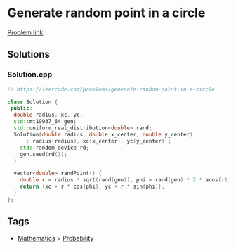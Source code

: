 # Generate random point in a circle

[Problem link](https://leetcode.com/problems/generate-random-point-in-a-circle)

## Solutions


### Solution.cpp
```cpp
// https://leetcode.com/problems/generate-random-point-in-a-circle

class Solution {
 public:
  double radius, xc, yc;
  std::mt19937_64 gen;
  std::uniform_real_distribution<double> rand;
  Solution(double radius, double x_center, double y_center)
      : radius(radius), xc(x_center), yc(y_center) {
    std::random_device rd;
    gen.seed(rd());
  }

  vector<double> randPoint() {
    double r = radius * sqrt(rand(gen)), phi = rand(gen) * 2 * acos(-1);
    return {xc + r * cos(phi), yc + r * sin(phi)};
  }
};
```
## Tags

* [Mathematics](/Collections/mathematics.md#mathematics) > [Probability](/Collections/mathematics.md#probability)
